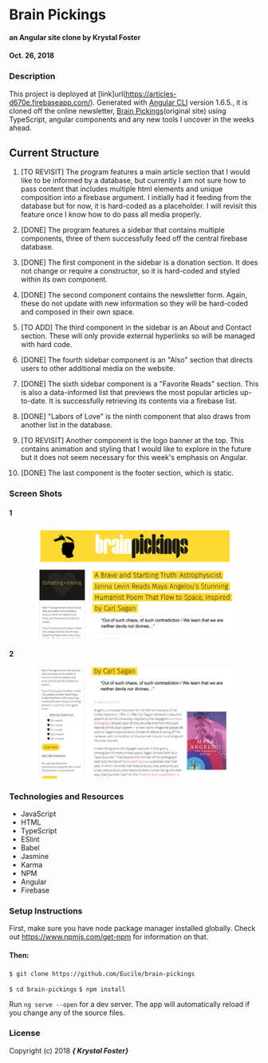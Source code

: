 # Brain Pickings

#### an Angular site clone by Krystal Foster
#### Oct. 26, 2018

### Description

This project is deployed at [link]url(https://articles-d670e.firebaseapp.com/).
Generated with [Angular CLI](https://github.com/angular/angular-cli) version 1.6.5., it is cloned off the online newsletter, [Brain Pickings](https://www.brainpickings.org/)(original site) using TypeScript, angular components and any new tools I uncover in the weeks ahead.   

## Current Structure

1. [TO REVISIT] The program features a main article section that I would like to be informed by a database, but currently I am not sure how to pass content that includes multiple html elements and unique composition into a firebase argument. I initially had it feeding from the database but for now, it is hard-coded as a placeholder. I will revisit this feature once I know how to do pass all media properly.

2. [DONE] The program features a sidebar that contains multiple components, three of them successfully feed off the central firebase database.

3. [DONE] The first component in the sidebar is a donation section. It does not change or require a constructor, so it is hard-coded and styled within its own component.

4. [DONE] The second component contains the newsletter form. Again, these do not update with new information so they will be hard-coded and composed in their own space.

5. [TO ADD] The third component in the sidebar is an About and Contact section. These will only provide external hyperlinks so will be managed with hard code.

6. [DONE] The fourth sidebar component is an "Also" section that directs users to other additional media on the website.

7. [DONE] The sixth sidebar component is a "Favorite Reads" section. This is also a data-informed list that previews the most popular articles up-to-date. It is successfully retrieving its contents via a firebase list.

8. [DONE] "Labors of Love" is the ninth component that also draws from another list in the database.

9. [TO REVISIT] Another component is the logo banner at the top. This contains animation and styling that I would like to explore in the future but it does not seem necessary for this week's emphasis on Angular.

10. [DONE] The last component is the footer section, which is static.

### Screen Shots

#### 1
![Screenshot](SS1.png)

#### 2
![Screenshot](SS2.png)

### Technologies and Resources

* JavaScript
* HTML
* TypeScript
* ESlint
* Babel
* Jasmine
* Karma
* NPM
* Angular
* Firebase


### Setup Instructions

First, make sure you have node package manager installed globally. Check out https://www.npmjs.com/get-npm for information on that.

#### Then:

`$ git clone https://github.com/Eucile/brain-pickings`

`$ cd brain-pickings`
`$ npm install`

Run `ng serve --open` for a dev server. The app will automatically reload if you change any of the source files.

### License

Copyright (c) 2018 **_{ Krystal Foster}_**
